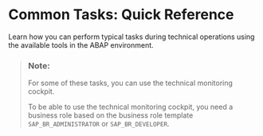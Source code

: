 <!-- loio165b715e004b4f68a88e8286365b5243 -->

# Common Tasks: Quick Reference

Learn how you can perform typical tasks during technical operations using the available tools in the ABAP environment.

> ### Note:  
> For some of these tasks, you can use the technical monitoring cockpit.
> 
> To be able to use the technical monitoring cockpit, you need a business role based on the business role template `SAP_BR_ADMINISTRATOR` or `SAP_BR_DEVELOPER`.

